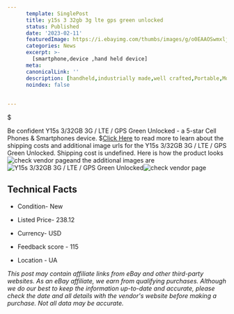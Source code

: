 ```yaml
---
      template: SinglePost
      title: y15s 3 32gb 3g lte gps green unlocked
      status: Published
      date: '2023-02-11'
      featuredImage: https://i.ebayimg.com/thumbs/images/g/o0EAAOSwmxljUVxQ/s-l225.jpg
      categories: News
      excerpt: >-
        [smartphone,device ,hand held device]
      meta:
      canonicalLink: ''
      description: [handheld,industrially made,well crafted,Portable,Mobile,Compact,Convenient,Lightweight,Maneuverable,Man-portable,Miniature,Carriable,Hand-held,Light,Holdable,Transportable,Mobile device,Pocket-sized,On-the-go,Wireless,Cordless,Compact size,Convenient size, smartphone,device ,hand held device]
      noindex: false
      
        
---
```

$

Be confident Y15s 3/32GB 3G / LTE / GPS Green Unlocked - a 5-star Cell Phones & Smartphones device.
$[Click Here](https://www.ebay.com/itm/285134889104?hash=item42635d2090%3Ag%3Ao0EAAOSwmxljUVxQ&amdata=enc%3AAQAHAAAA4H5weTQhJgqX4QUHMCZDi28%2FrSrWXqXquB%2FL6DZdYT5PW%2Bmu%2BnPUgtdjIfhn8NjQk3mXALSAUzJ11A1CF%2B1EAQbTdYHkmQDGK1z2Dg34j43BndVUJP4JF6gjJQND7dziA5h%2F3r27B9P7TKQRof5ZMY6iBmyO1Q66mJmvz9fS5t1zVPnzfW1OQmAHPkCy1ehZlW02EIG%2Fbf%2FLqgtSd1QQS7DfLb3ONAhJ6g%2BoRh%2FlDj%2BYFHyzXdi6E8%2F%2FVEelfInudluoMjnuALCmCQrLctmhhhebMYDhtxQeN9Lks%2B8n3Hfc&mkevt=1&mkcid=1&mkrid=711-53200-19255-0&campid=%253CePNCampaignId%253E&customid=%253CreferenceId%253E&toolid=10049) to read more to learn about the shipping costs and additional image urls for the Y15s 3/32GB 3G / LTE / GPS Green Unlocked. Shipping cost is undefined. Here is how the product looks ![check vendor page](https://i.ebayimg.com/thumbs/images/g/o0EAAOSwmxljUVxQ/s-l225.jpg)and the additional images are![Y15s 3/32GB 3G / LTE / GPS Green Unlocked](https://i.ebayimg.com/images/g/o0EAAOSwmxljUVxQ/s-l1200.jpg)![check vendor page](https://origin-galleryplus.ebayimg.com/ws/web/285134889104_2_0_1/225x225.jpg,https://origin-galleryplus.ebayimg.com/ws/web/285134889104_3_0_1/225x225.jpg)



 ## Technical Facts 



     
      

 - Condition- New 


      

 - Listed Price- 238.12 


      

 - Currency- USD 


      

 - Feedback score - 115 


      

 - Location - UA 


      
      

 *_This post may contain affiliate links from eBay and other third-party websites. As an eBay affiliate, we earn from qualifying purchases. Although we do our best to keep the information up-to-date and accurate, please check the date and all details with the vendor's website before making a purchase. Not all data may be accurate._*






